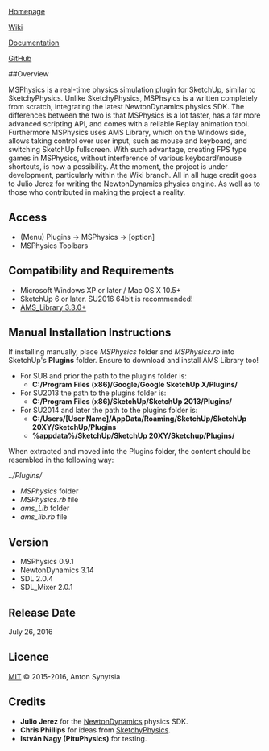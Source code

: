 [Homepage](http://sketchucation.com/forums/viewtopic.php?f=323&t=56852)

[Wiki](https://github.com/AntonSynytsia/MSPhysics/wiki)

[Documentation](http://www.rubydoc.info/github/AntonSynytsia/MSPhysics/index)

[GitHub](https://github.com/AntonSynytsia/MSPhysics)


##Overview

MSPhysics is a real-time physics simulation plugin for SketchUp, similar to
SketchyPhysics. Unlike SketchyPhysics, MSPhsyics is a written completely from
scratch, integrating the latest NewtonDynamics physics SDK. The differences
between the two is that MSPhysics is a lot faster, has a far more advanced
scripting API, and comes with a reliable Replay animation tool. Furthermore
MSPhysics uses AMS Library, which on the Windows side, allows taking control
over user input, such as mouse and keyboard, and switching SketchUp fullscreen.
With such advantage, creating FPS type games in MSPhysics, without interference
of various keyboard/mouse shortcuts, is now a possibility. At the moment, the
project is under development, particularly within the Wiki branch. All in all
huge credit goes to Julio Jerez for writing the NewtonDynamics physics engine.
As well as to those who contributed in making the project a reality.


## Access

* (Menu) Plugins → MSPhysics → [option]
* MSPhysics Toolbars


## Compatibility and Requirements

* Microsoft Windows XP or later / Mac OS X 10.5+
* SketchUp 6 or later. SU2016 64bit is recommended!
* [AMS_Library 3.3.0+](http://sketchucation.com/forums/viewtopic.php?f=323&t=55067#p499835)


## Manual Installation Instructions
If installing manually, place <i>MSPhysics</i> folder and <i>MSPhysics.rb</i>
into SketchUp's <b>Plugins</b> folder. Ensure to download and install
AMS Library too!

* For SU8 and prior the path to the plugins folder is:
    - <b>C:/Program Files (x86)/Google/Google SketchUp X/Plugins/</b>
* For SU2013 the path to the plugins folder is:
    - <b>C:/Program Files (x86)/SketchUp/SketchUp 2013/Plugins/</b>
* For SU2014 and later the path to the plugins folder is:
    - <b>C:/Users/[User Name]/AppData/Roaming/SketchUp/SketchUp 20XY/SketchUp/Plugins</b>
    - <b>%appdata%/SketchUp/SketchUp 20XY/Sketchup/Plugins/</b>

When extracted and moved into the Plugins folder, the content should be
resembled in the following way:

<i>../Plugins/</i>
* <i>MSPhysics</i> folder
* <i>MSPhysics.rb</i> file
* <i>ams_Lib</i> folder
* <i>ams_lib.rb</i> file


## Version

* MSPhysics 0.9.1
* NewtonDynamics 3.14
* SDL 2.0.4
* SDL_Mixer 2.0.1


## Release Date

July 26, 2016


## Licence

[MIT](http://opensource.org/licenses/MIT) © 2015-2016, Anton Synytsia


## Credits

* **Julio Jerez** for the [NewtonDynamics](http://newtondynamics.com/forum/index.php) physics SDK.
* **Chris Phillips** for ideas from [SketchyPhysics](https://code.google.com/p/sketchyphysics/).
* **István Nagy (PituPhysics)** for testing.
